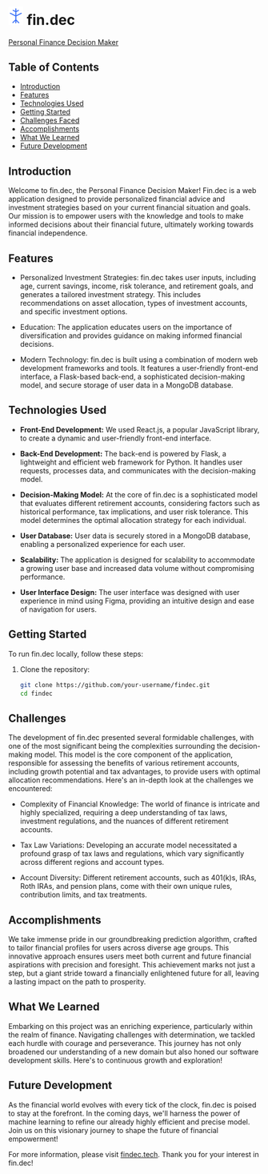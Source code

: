 # <img src="findec_logo.png" alt="Image Description" width="30" /> fin.dec

[Personal Finance Decision Maker](https://findec.tech)

## Table of Contents

- [Introduction](#introduction)
- [Features](#features)
- [Technologies Used](#technologies-used)
- [Getting Started](#getting-started)
- [Challenges Faced](#challenges-faced)
- [Accomplishments](#accomplishments)
- [What We Learned](#what-we-learned)
- [Future Development](#future-development)

## Introduction

Welcome to fin.dec, the Personal Finance Decision Maker! Fin.dec is a web application designed to provide personalized financial advice and investment strategies based on your current financial situation and goals. Our mission is to empower users with the knowledge and tools to make informed decisions about their financial future, ultimately working towards financial independence.

## Features

- Personalized Investment Strategies: fin.dec takes user inputs, including age, current savings, income, risk tolerance, and retirement goals, and generates a tailored investment strategy. This includes recommendations on asset allocation, types of investment accounts, and specific investment options.

- Education: The application educates users on the importance of diversification and provides guidance on making informed financial decisions.

- Modern Technology: fin.dec is built using a combination of modern web development frameworks and tools. It features a user-friendly front-end interface, a Flask-based back-end, a sophisticated decision-making model, and secure storage of user data in a MongoDB database.

## Technologies Used

- **Front-End Development:** We used React.js, a popular JavaScript library, to create a dynamic and user-friendly front-end interface.

- **Back-End Development:** The back-end is powered by Flask, a lightweight and efficient web framework for Python. It handles user requests, processes data, and communicates with the decision-making model.

- **Decision-Making Model:** At the core of fin.dec is a sophisticated model that evaluates different retirement accounts, considering factors such as historical performance, tax implications, and user risk tolerance. This model determines the optimal allocation strategy for each individual.

- **User Database:** User data is securely stored in a MongoDB database, enabling a personalized experience for each user.

- **Scalability:** The application is designed for scalability to accommodate a growing user base and increased data volume without compromising performance.

- **User Interface Design:** The user interface was designed with user experience in mind using Figma, providing an intuitive design and ease of navigation for users.

## Getting Started

To run fin.dec locally, follow these steps:

1. Clone the repository:
   ```bash
   git clone https://github.com/your-username/findec.git
   cd findec

## Challenges

The development of fin.dec presented several formidable challenges, with one of the most significant being the complexities surrounding the decision-making model. This model is the core component of the application, responsible for assessing the benefits of various retirement accounts, including growth potential and tax advantages, to provide users with optimal allocation recommendations. Here's an in-depth look at the challenges we encountered:

- Complexity of Financial Knowledge: The world of finance is intricate and highly specialized, requiring a deep understanding of tax laws, investment regulations, and the nuances of different retirement accounts.

- Tax Law Variations: Developing an accurate model necessitated a profound grasp of tax laws and regulations, which vary significantly across different regions and account types.

- Account Diversity: Different retirement accounts, such as 401(k)s, IRAs, Roth IRAs, and pension plans, come with their own unique rules, contribution limits, and tax treatments.

## Accomplishments

We take immense pride in our groundbreaking prediction algorithm, crafted to tailor financial profiles for users across diverse age groups. This innovative approach ensures users meet both current and future financial aspirations with precision and foresight. This achievement marks not just a step, but a giant stride toward a financially enlightened future for all, leaving a lasting impact on the path to prosperity.

## What We Learned

Embarking on this project was an enriching experience, particularly within the realm of finance. Navigating challenges with determination, we tackled each hurdle with courage and perseverance. This journey has not only broadened our understanding of a new domain but also honed our software development skills. Here's to continuous growth and exploration!

## Future Development

As the financial world evolves with every tick of the clock, fin.dec is poised to stay at the forefront. In the coming days, we'll harness the power of machine learning to refine our already highly efficient and precise model. Join us on this visionary journey to shape the future of financial empowerment!

For more information, please visit [findec.tech](https://findec.tech). Thank you for your interest in fin.dec!